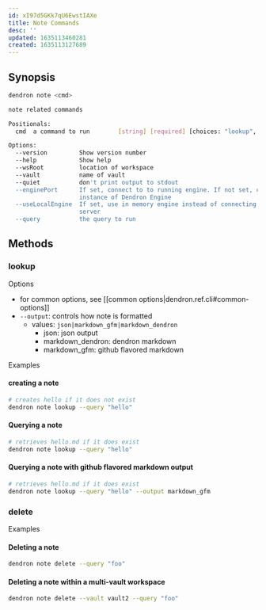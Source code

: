 ```yaml
---
id: xI97d5GKk7qU6EwstIAXe
title: Note Commands
desc: ''
updated: 1635113460281
created: 1635113127689
---
```


## Synopsis


```bash
dendron note <cmd>

note related commands

Positionals:
  cmd  a command to run        [string] [required] [choices: "lookup", "delete"]

Options:
  --version         Show version number                                [boolean]
  --help            Show help                                          [boolean]
  --wsRoot          location of workspace
  --vault           name of vault
  --quiet           don't print output to stdout
  --enginePort      If set, connect to to running engine. If not set, create new
                    instance of Dendron Engine
  --useLocalEngine  If set, use in memory engine instead of connecting to a
                    server                                             [boolean]
  --query           the query to run                                    [string]
```

## Methods

### lookup

Options

- for common options, see [[common options|dendron.ref.cli#common-options]]
- `--output`: controls how note is formatted
    - values: `json|markdown_gfm|markdown_dendron`
        - json: json output
        - markdown_dendron: dendron markdown
        - markdown_gfm: github flavored markdown 


Examples

#### creating a note

```bash
# creates hello if it does not exist
dendron note lookup --query "hello" 
```

#### Querying a note

```bash
# retrieves hello.md if it does exist
dendron note lookup --query "hello" 
```

#### Querying a note with github flavored markdown output

```bash
# retrieves hello.md if it does exist
dendron note lookup --query "hello" --output markdown_gfm
```


### delete

Examples

#### Deleting a note
```bash
dendron note delete --query "foo" 
```

#### Deleting a note within a multi-vault workspace
```bash
dendron note delete --vault vault2 --query "foo" 
```
